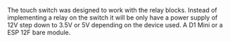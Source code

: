 The touch switch was designed to work with the relay blocks.
Instead of implementing a relay on the switch it will be only have a power supply of 12V  step down to 3.5V or 5V 
depending on the device used. A D1 Mini or a ESP 12F bare module.
